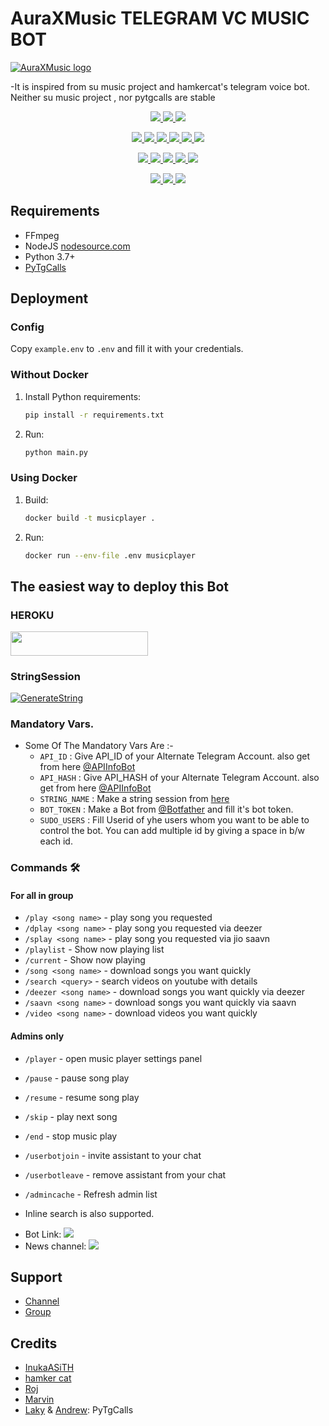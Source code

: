 # AuraXMusic TELEGRAM VC MUSIC BOT 
[![AuraXMusic logo](https://telegra.ph/file/d21963be67c93841589ee.jpg)](https://t.me/AuraXNetwork)


-It is inspired from su music project and hamkercat's telegram voice bot.
Neither su music project , nor pytgcalls are stable


<p align="center">
<a href="https://app.codacy.com/gh/AuraXNetwork/AuraXMusic?utm_source=github.com&utm_medium=referral&utm_content=AuraXNetwork/AuraXMusic&utm_campaign=Badge_Grade_Settings" alt="Codacy Badge">
<img src="https://api.codacy.com/project/badge/Grade/6141417ceaf84545bab6bd671503df51" /> </a>
<a href="https://github.com/AuraXNetwork/AuraXMusic" alt="Libraries.io dependency status for GitHub repo"> <img src="https://img.shields.io/librariesio/github/AuraXNetwork/AuraXMusic" /> </a>
<a href="http://hits.dwyl.com/AuraXNetwork/AuraXMusic" alt="HitCount"> <img src="http://hits.dwyl.com/AuraXNetwork/AuraXMusic.svg" /> </a>
</p>
<p align="center">
<a href="https://github.com/AuraXNetwork/AuraXMusic" alt="GitHub closed issues"> <img src="https://img.shields.io/github/issues-closed-raw/AuraXNetwork/AuraXMusic?style=flat&logo=github&color=success" /> </a>
<a href="https://github.com/AuraXNetwork/AuraXMusic" alt="GitHub commit activity"> <img src="https://img.shields.io/github/commit-activity/m/AuraXNetwork/AuraXMusic" /> </a>
<a href="https://github.com/AuraXNetwork/AuraXMusic/graphs/contributors" alt="GitHub contributors"> <img src="https://img.shields.io/github/contributors/AuraXNetwork/AuraXMusic?style=flat&logo=github" /> </a>
<a href="https://github.com/AuraXNetwork/AuraXMusic/network/members" alt="GitHub forks"> <img src="https://img.shields.io/github/forks/AuraXNetwork/AuraXMusic?label=Forks&logo=github" /> </a>
<a href="https://github.com/AuraXNetwork/AuraXMusic" alt="GitHub closed pull requests"> <img src="https://img.shields.io/github/issues-pr-closed-raw/AuraXNetwork/AuraXMusic?color=success" /> </a>
<a href="https://github.com/AuraXNetwork/AuraXMusic" alt="GitHub issues"> <img src="https://img.shields.io/github/issues-raw/AuraXNetwork/AuraXMusic?style=flat&logo=github&color=yellow" /> </a>
</p>
<p align="center">
<a href="https://github.com/AuraXNetwork/AuraXMusic" alt="GitHub release (latest by date including pre-releases)"> <img src="https://img.shields.io/github/v/release/AuraXNetwork/AuraXMusic?include_prereleases?style=flat&logo=github" /> </a>
<a href="https://www.python.org/" alt="made-with-python"> <img src="https://img.shields.io/badge/Made%20with-Python-1f425f.svg?style=flat&logo=python&color=blue" /> </a>
<a href="https://github.com/AuraXNetwork/AuraXMusic" alt="Docker!"> <img src="https://aleen42.github.io/badges/src/docker.svg" /> </a>
<a href="https://github.com/AuraXNetwork/AuraXMusic" alt="GitHub repo size"> <img src="https://img.shields.io/github/repo-size/AuraXNetwork/AuraXMusic" /> </a>
<a href="https://github.com/AuraXNetwork/AuraXMusic/blob/master/LICENSE" alt="GPLv3 license"> <img src="https://img.shields.io/badge/License-GPLv3-blue.svg" /> </a>
</p>
<p align="center">
<a href="https://t.me/AuraXMusicUpdates" alt="Telegram!"> <img src="https://aleen42.github.io/badges/src/telegram.svg" /> </a>
<a href="https://github.com/AuraXNetwork/AuraXMusic/graphs/commit-activity" alt="Maintenance"> <img src="https://img.shields.io/badge/Maintained%3F-yes-green.svg" /> </a>
<a href="https://makeapullrequest.com" alt="PRs Welcome"> <img src="https://img.shields.io/badge/PRs-welcome-brightgreen.svg?style=flat-square" /> </a>
</p>


## Requirements

- FFmpeg
- NodeJS [nodesource.com](https://nodesource.com/)
- Python 3.7+
- [PyTgCalls](https://github.com/pytgcalls/pytgcalls)

## Deployment

### Config

Copy `example.env` to `.env` and fill it with your credentials.

### Without Docker

1. Install Python requirements:
   ```bash
   pip install -r requirements.txt
   ```
2. Run:
   ```bash
   python main.py
   ```

### Using Docker

1. Build:
   ```bash
   docker build -t musicplayer .
   ```
2. Run:
   ```bash
   docker run --env-file .env musicplayer
   ```

## The easiest way to deploy this Bot
### HEROKU
<a href="https://heroku.com/deploy?template=https://github.com/AuraXNetwork/AuraXMusic"> <img src="https://img.shields.io/badge/Deploy%20To%20Heroku-red?style=for-the-badge&logo=heroku" width="220" height="38.45"/></a></p>

### StringSession

[![GenerateString](https://img.shields.io/badge/repl.it-generateString-yellowgreen)](https://replit.com/@itzgauravv/AuraXVCBot#main.py) 


### Mandatory Vars.

- Some Of The Mandatory Vars Are :-
   - `API_ID` :  Give API_ID of your Alternate Telegram Account. also get from here [@APIInfoBot](https://t.me/APIinfoBot)
   - `API_HASH` :  Give API_HASH of your Alternate Telegram Account. also get from here [@APIInfoBot](https://t.me/APIinfoBot)
   - `STRING_NAME` :  Make a string session from [here](https://replit.com/@QueenArzoo/VCPlayBot)
   - `BOT_TOKEN` :  Make a Bot from [@Botfather](https://t.me/botfather) and fill it's bot token.
   - `SUDO_USERS` :  Fill Userid of yhe users whom you want to be able to control the bot. You can add multiple id by giving a space in b/w each id.


### Commands 🛠
#### For all in group
- `/play <song name>` - play song you requested
- `/dplay <song name>` - play song you requested via deezer
- `/splay <song name>` - play song you requested via jio saavn
- `/playlist` - Show now playing list
- `/current` - Show now playing
- `/song <song name>` - download songs you want quickly
- `/search <query>` - search videos on youtube with details
- `/deezer <song name>` - download songs you want quickly via deezer
- `/saavn <song name>` - download songs you want quickly via saavn
- `/video <song name>` - download videos you want quickly


#### Admins only
- `/player` - open music player settings panel
- `/pause` - pause song play
- `/resume` - resume song play
- `/skip` - play next song
- `/end` - stop music play
- `/userbotjoin` - invite assistant to your chat
- `/userbotleave` - remove assistant from your chat
- `/admincache` - Refresh admin list

- Inline search is also supported.

* Bot Link:  <a href="https://t.me/AuraXMusic" alt="AuraXMusic"> <img src="https://img.shields.io/badge/%F0%9F%A4%96%20-AuraXMusic-blue" /> </a>
* News channel: <a  href="https://t.me/AuraXUpdates" alt="AuraXMusic Updates"> <img  src="https://img.shields.io/badge/%F0%9F%92%A1-AuraXMusic%20Updates-9cf" /> </a>

## Support
- [Channel](https://t.me/AuraXNetwork)
- [Group](https://t.me/AuraXSupport)

## Credits
- [InukaASiTH](https://github.com/InukaAsith)
- [hamker cat](https://github.com/thehamkercat/Telegram_VC_Bot)
- [Roj](https://github.com/rojserbest)
- [Marvin](https://github.com/BlackStoneReborn)
- [Laky](https://github.com/Laky-64) & [Andrew](https://github.com/AndrewLaneX): PyTgCalls

